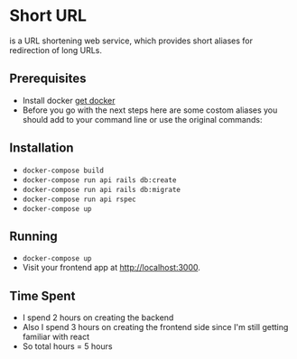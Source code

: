 # Short URL
is a URL shortening web service, which provides short aliases for redirection of long URLs.


## Prerequisites
* Install docker [get docker](https://docs.docker.com/engine/getstarted/step_one/#step-1-get-docker)
* Before you go with the next steps here are some costom aliases you should add to your command line or use the original commands:

## Installation
* `docker-compose build`
* `docker-compose run api rails db:create`
* `docker-compose run api rails db:migrate`
* `docker-compose run api rspec`
* `docker-compose up`

## Running
* `docker-compose up`
* Visit your frontend app at [http://localhost:3000](http://localhost:3000).

## Time Spent
* I spend 2 hours on creating the backend
* Also I spend 3 hours on creating the frontend side since I'm still getting familiar with react 
* So total hours = 5 hours

